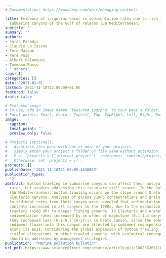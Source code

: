 ```yaml
---
# Documentation: https://wowchemy.com/docs/managing-content/

title: Evidence of large increases in sedimentation rates due to fish trawling in
  submarine canyons of the Gulf of Palermo (SW Mediterranean)
subtitle: ''
summary: ''
authors:
- Sarah Paradis
- Claudio Lo Iacono
- Pere Masqué
- Pere Puig
- Albert Palanques
- Tommaso Russo
- ' others'
tags: []
categories: []
date: '2021-01-01'
lastmod: 2021-11-10T22:06:09+01:00
featured: false
draft: false

# Featured image
# To use, add an image named `featured.jpg/png` to your page's folder.
# Focal points: Smart, Center, TopLeft, Top, TopRight, Left, Right, BottomLeft, Bottom, BottomRight.
image:
  caption: ''
  focal_point: ''
  preview_only: false

# Projects (optional).
#   Associate this post with one or more of your projects.
#   Simply enter your project's folder or file name without extension.
#   E.g. `projects = ["internal-project"]` references `content/project/deep-learning/index.md`.
#   Otherwise, set `projects = []`.
projects: []
publishDate: '2021-11-10T21:06:09.443698Z'
publication_types:
- '2'
abstract: Bottom trawling in submarine canyons can affect their natural sedimentation
  rates, but studies addressing this issue are still scarce. In the Gulf of Palermo
  (SW Mediterranean), bottom trawling occurs on the slope around Oreto, Arenella and
  Eleuterio canyons. Analyses of excess 210Pb concentrations and grain size fractions
  in sediment cores from their canyon axes revealed that sedimentation rates and silt
  contents increased in all canyons in the 1980s, due to the expansion of more powerful
  trawlers (>500 HP) to deeper fishing grounds. In Eleuterio and Arenella canyons,
  sedimentation rates increased by an order of magnitude (0.1-1.4 cm·yr-1), whereas
  they increased less (0.1-0.7 cm·yr-1) in Oreto Canyon, since the enhanced trawling-derived
  sediment fluxes into this canyon are affected by sediment resuspension from trawling
  along its axis. Considering the global expansion of bottom trawling, we anticipate
  similar alterations in other trawled canyons, with ecological consequences that
  should be addressed by management strategies.
publication: '*Marine pollution bulletin*'
url_pdf: https://www.sciencedirect.com/science/article/pii/S0025326X2100895X
---
```

